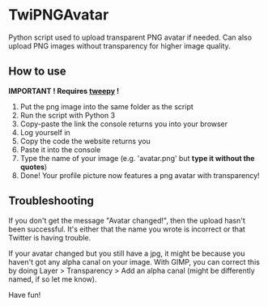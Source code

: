# TwiPNGAvatar
Python script used to upload transparent PNG avatar if needed. Can also upload PNG images without transparency for higher image quality.

## How to use
**IMPORTANT ! Requires [tweepy](https://github.com/tweepy/tweepy) !**

1. Put the png image into the same folder as the script
2. Run the script with Python 3
3. Copy-paste the link the console returns you into your browser
4. Log yourself in
5. Copy the code the website returns you
6. Paste it into the console
7. Type the name of your image (e.g. 'avatar.png' but **type it without the quotes**)
8. Done! Your profile picture now features a png avatar with transparency!

## Troubleshooting

If you don't get the message "Avatar changed!", then the upload hasn't been successful. It's either that the name you wrote is incorrect or that Twitter is having trouble.

If your avatar changed but you still have a jpg, it might be because you haven't got any alpha canal on your image. With GIMP, you can correct this by doing Layer > Transparency > Add an alpha canal (might be differently named, if so let me know).

Have fun!
